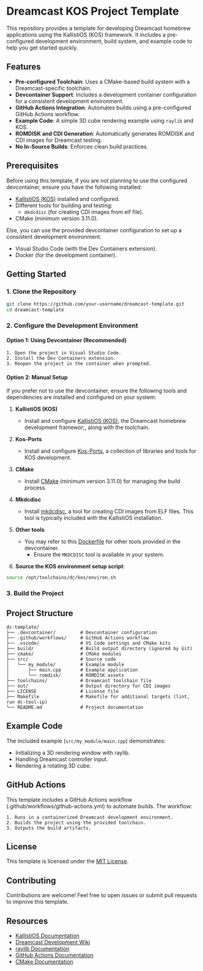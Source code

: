 # Dreamcast KOS Project Template

This repository provides a template for developing Dreamcast homebrew applications using the KallistiOS (KOS) framework. It includes a pre-configured development environment, build system, and example code to help you get started quickly.

## Features

- **Pre-configured Toolchain**: Uses a CMake-based build system with a Dreamcast-specific toolchain.
- **Devcontainer Support**: Includes a development container configuration for a consistent development environment.
- **GitHub Actions Integration**: Automates builds using a pre-configured GitHub Actions workflow.
- **Example Code**: A simple 3D cube rendering example using `raylib` and KOS.
- **ROMDISK and CDI Generation**: Automatically generates ROMDISK and CDI images for Dreamcast testing.
- **No In-Source Builds**: Enforces clean build practices.

## Prerequisites

Before using this template, if you are not planning to use the configured devcontainer, ensure you have the following installed:

- [KallistiOS (KOS)](https://github.com/KallistiOS/KallistiOS) installed and configured.
- Different tools for building and testing:
  - `mkdcdisc` (for creating CDI images from elf file).
- CMake (minimum version 3.11.0).

Else, you can use the provided devcontainer configuration to set up a consistent development environment.
- Visual Studio Code (with the Dev Containers extension).
- Docker (for the development container).

## Getting Started

### 1. Clone the Repository

```bash
git clone https://github.com/your-username/dreamcast-template.git
cd dreamcast-template
```

### 2. Configure the Development Environment

#### Option 1: Using Devcontainer (Recommended)
    1. Open the project in Visual Studio Code.
    2. Install the Dev Containers extension.
    3. Reopen the project in the container when prompted.
#### Option 2: Manual Setup

If you prefer not to use the devcontainer, ensure the following tools and dependencies are installed and configured on your system:

1. **KallistiOS (KOS)**  
   - Install and configure [KallistiOS (KOS)](https://github.com/KallistiOS/KallistiOS), the Dreamcast homebrew development framewor;, along with the toolchain.

2. **Kos-Ports**  
   - Install and configure [Kos-Ports](https://github.com/KallistiOS/kos-ports), a collection of libraries and tools for KOS development.

3. **CMake**  
   - Install [CMake](https://cmake.org/) (minimum version 3.11.0) for managing the build process.

4. **Mkdcdisc**
    - Install [mkdcdisc](https://gitlab.com/simulant/mkdcdisc.git), a tool for creating CDI images from ELF files. This tool is typically included with the KallistiOS installation.
5. **Other tools**
    - You may refer to this [Dockerfile](https://github.com/maishuji/dreamcast-kos-docker/blob/main/kos-ready/Dockerfile) for other tools provided in the devcontainer.
        - Ensure the `MKDCDISC` tool is available in your system.

6. **Source the KOS environment setup script**:
```bash
source /opt/toolchains/dc/kos/environ.sh
```

### 3. Build the Project

## Project Structure

```plaintext
dc-template/
├── .devcontainer/         # Devcontainer configuration
├── .github/workflows/     # GitHub Actions workflow
├── .vscode/               # VS Code settings and CMake kits
├── build/                 # Build output directory (ignored by Git)
├── cmake/                 # CMake modules
├── src/                   # Source code
│   └── my_module/         # Example module
│       ├── main.cpp       # Example application
│       └── romdisk/       # ROMDISK assets
├── toolchains/            # Dreamcast toolchain file
├── out/                   # Output directory for CDI images
├── LICENSE                # License file
├── Makefile               # Makefile for additional targets (lint, run dc-tool-ip)
└── README.md              # Project documentation
```

## Example Code
The included example (`src/my_module/main.cpp`) demonstrates:

- Initializing a 3D rendering window with raylib.
- Handling Dreamcast controller input.
- Rendering a rotating 3D cube.

## GitHub Actions
This template includes a GitHub Actions workflow (.github/workflows/github-actions.yml) to automate builds. The workflow:

    1. Runs in a containerized Dreamcast development environment.
    2. Builds the project using the provided toolchain.
    3. Outputs the build artifacts.

## License
This template is licensed under the [MIT License](https://opensource.org/licenses/MIT).

## Contributing
Contributions are welcome! Feel free to open issues or submit pull requests to improve this template.

## Resources
- [KallistiOS Documentation](https://www.kallistios.org/)
- [Dreamcast Development Wiki](https://www.dreamcast.wiki/)
- [raylib Documentation](https://www.raylib.com/)
- [GitHub Actions Documentation](https://docs.github.com/en/actions)
- [CMake Documentation](https://cmake.org/documentation/)

